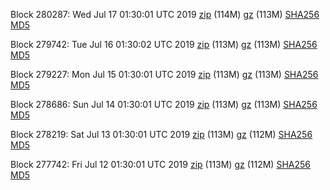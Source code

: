Block 280287: Wed Jul 17 01:30:01 UTC 2019 [zip](https://files.01coin.io/mainnet/2019-07-17/bootstrap.dat.zip) (114M) [gz](https://files.01coin.io/mainnet/2019-07-17/bootstrap.dat.tar.gz) (113M) [SHA256](https://files.01coin.io/mainnet/2019-07-17/sha256.txt) [MD5](https://files.01coin.io/mainnet/2019-07-17/md5.txt)

Block 279742: Tue Jul 16 01:30:02 UTC 2019 [zip](https://files.01coin.io/mainnet/2019-07-16/bootstrap.dat.zip) (113M) [gz](https://files.01coin.io/mainnet/2019-07-16/bootstrap.dat.tar.gz) (113M) [SHA256](https://files.01coin.io/mainnet/2019-07-16/sha256.txt) [MD5](https://files.01coin.io/mainnet/2019-07-16/md5.txt)

Block 279227: Mon Jul 15 01:30:01 UTC 2019 [zip](https://files.01coin.io/mainnet/2019-07-15/bootstrap.dat.zip) (113M) [gz](https://files.01coin.io/mainnet/2019-07-15/bootstrap.dat.tar.gz) (113M) [SHA256](https://files.01coin.io/mainnet/2019-07-15/sha256.txt) [MD5](https://files.01coin.io/mainnet/2019-07-15/md5.txt)

Block 278686: Sun Jul 14 01:30:01 UTC 2019 [zip](https://files.01coin.io/mainnet/2019-07-14/bootstrap.dat.zip) (113M) [gz](https://files.01coin.io/mainnet/2019-07-14/bootstrap.dat.tar.gz) (113M) [SHA256](https://files.01coin.io/mainnet/2019-07-14/sha256.txt) [MD5](https://files.01coin.io/mainnet/2019-07-14/md5.txt)

Block 278219: Sat Jul 13 01:30:01 UTC 2019 [zip](https://files.01coin.io/mainnet/2019-07-13/bootstrap.dat.zip) (113M) [gz](https://files.01coin.io/mainnet/2019-07-13/bootstrap.dat.tar.gz) (112M) [SHA256](https://files.01coin.io/mainnet/2019-07-13/sha256.txt) [MD5](https://files.01coin.io/mainnet/2019-07-13/md5.txt)

Block 277742: Fri Jul 12 01:30:01 UTC 2019 [zip](https://files.01coin.io/mainnet/2019-07-12/bootstrap.dat.zip) (113M) [gz](https://files.01coin.io/mainnet/2019-07-12/bootstrap.dat.tar.gz) (112M) [SHA256](https://files.01coin.io/mainnet/2019-07-12/sha256.txt) [MD5](https://files.01coin.io/mainnet/2019-07-12/md5.txt)
